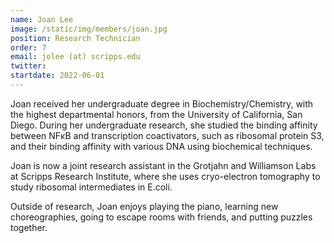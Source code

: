 ```yaml
---
name: Joan Lee
image: /static/img/members/joan.jpg
position: Research Technician
order: 7
email: jolee (at) scripps.edu
twitter: 
startdate: 2022-06-01
---
```

Joan received her undergraduate degree in Biochemistry/Chemistry, with the highest departmental honors, from the University of California, San Diego. During her undergraduate research, she studied the binding affinity between NFκB and transcription coactivators, such as ribosomal protein S3, and their binding affinity with various DNA using biochemical techniques.

Joan is now a joint research assistant in the Grotjahn and Williamson Labs at Scripps Research Institute, where she uses cryo-electron tomography to study ribosomal intermediates in E.coli.

Outside of research, Joan enjoys playing the piano, learning new choreographies, going to escape rooms with friends, and putting puzzles together.
